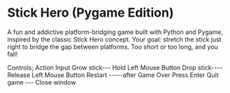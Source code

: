 # Stick Hero (Pygame Edition)
A fun and addictive platform-bridging game built with Python and Pygame, inspired by the classic Stick Hero concept. Your goal: stretch the stick just right to bridge the gap between platforms. Too short or too long, and you fall!

Controls;
Action					Input
Grow stick---	Hold Left Mouse Button
Drop stick----	Release Left Mouse Button
Restart -----after Game Over	Press Enter
Quit game	---	Close window
